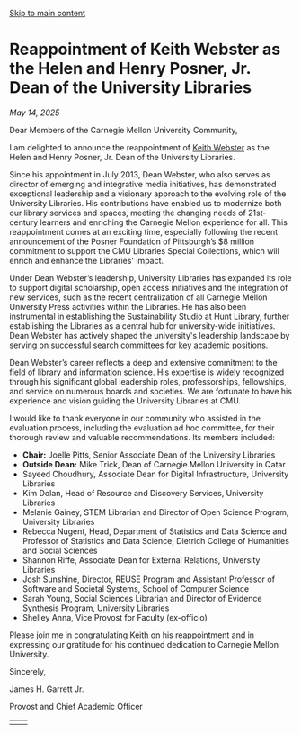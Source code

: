 [Skip to main content](https://www.cmu.edu/leadership/the-provost/campus-comms/05-14-25#main-content)

# Reappointment of Keith Webster as the Helen and Henry Posner, Jr. Dean of the University Libraries

_May 14, 2025_

Dear Members of the Carnegie Mellon University Community,

I am delighted to announce the reappointment of [Keith Webster](https://library.cmu.edu/about/people/keith-webster) as the Helen and Henry Posner, Jr. Dean of the University Libraries.

Since his appointment in July 2013, Dean Webster, who also serves as director of emerging and integrative media initiatives, has demonstrated exceptional leadership and a visionary approach to the evolving role of the University Libraries. His contributions have enabled us to modernize both our library services and spaces, meeting the changing needs of 21st-century learners and enriching the Carnegie Mellon experience for all. This reappointment comes at an exciting time, especially following the recent announcement of the Posner Foundation of Pittsburgh’s $8 million commitment to support the CMU Libraries Special Collections, which will enrich and enhance the Libraries' impact.

Under Dean Webster’s leadership, University Libraries has expanded its role to support digital scholarship, open access initiatives and the integration of new services, such as the recent centralization of all Carnegie Mellon University Press activities within the Libraries. He has also been instrumental in establishing the Sustainability Studio at Hunt Library, further establishing the Libraries as a central hub for university-wide initiatives. Dean Webster has actively shaped the university's leadership landscape by serving on successful search committees for key academic positions.

Dean Webster’s career reflects a deep and extensive commitment to the field of library and information science. His expertise is widely recognized through his significant global leadership roles, professorships, fellowships, and service on numerous boards and societies. We are fortunate to have his experience and vision guiding the University Libraries at CMU.

I would like to thank everyone in our community who assisted in the evaluation process, including the evaluation ad hoc committee, for their thorough review and valuable recommendations. Its members included:

- **Chair:** Joelle Pitts, Senior Associate Dean of the University Libraries
- **Outside Dean:** Mike Trick, Dean of Carnegie Mellon University in Qatar
- Sayeed Choudhury, Associate Dean for Digital Infrastructure, University Libraries
- Kim Dolan, Head of Resource and Discovery Services, University Libraries
- Melanie Gainey, STEM Librarian and Director of Open Science Program, University Libraries
- Rebecca Nugent, Head, Department of Statistics and Data Science and Professor of Statistics and Data Science, Dietrich College of Humanities and Social Sciences
- Shannon Riffe, Associate Dean for External Relations, University Libraries
- Josh Sunshine, Director, REUSE Program and Assistant Professor of Software and Societal Systems, School of Computer Science
- Sarah Young, Social Sciences Librarian and Director of Evidence Synthesis Program, University Libraries
- Shelley Anna, Vice Provost for Faculty (ex-officio)

Please join me in congratulating Keith on his reappointment and in expressing our gratitude for his continued dedication to Carnegie Mellon University.

Sincerely,

James H. Garrett Jr.

Provost and Chief Academic Officer

|     |     |
| --- | --- |
|  |  |
